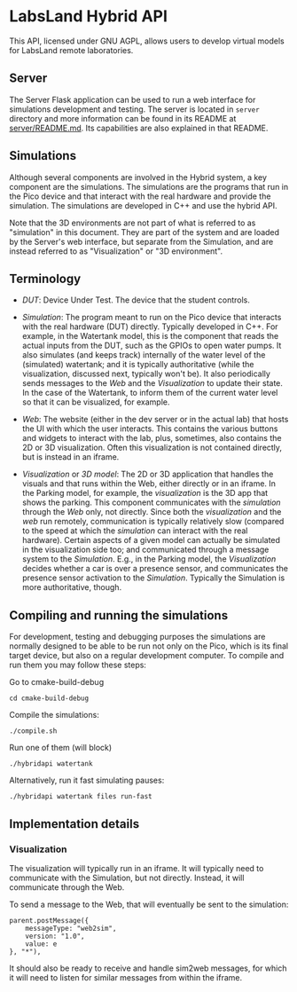 # LabsLand Hybrid API

This API, licensed under GNU AGPL, allows users to develop virtual models for LabsLand remote laboratories.

## Server

The Server Flask application can be used to run a web interface for simulations development and testing.
The server is located in `server` directory and more information can be found in its README at [server/README.md](server/README.md).
Its capabilities are also explained in that README.

## Simulations

Although several components are involved in the Hybrid system, a key component are the simulations.
The simulations are the programs that run in the Pico device and that interact with the real hardware and provide
the simulation. The simulations are developed in C++ and use the hybrid API.

Note that the 3D environments are not part of what is referred to as "simulation" in this document. They are part of the
system and are loaded by the Server's web interface, but separate from the Simulation, and are instead referred to as
"Visualization" or "3D environment".

## Terminology

- *DUT*: Device Under Test. The device that the student controls. 

- *Simulation*: The program meant to run on the Pico device that interacts with the real hardware (DUT) directly. Typically developed in C++. For example,
in the Watertank model, this is the component that reads the actual inputs from the DUT, such as the GPIOs to open water pumps. It also simulates (and keeps track)
internally of the water level of the (simulated) watertank; and it is typically authoritative (while the visualization, discussed next, typically won't be).
It also periodically sends messages to the *Web* and the *Visualization* to update their state. In the case of the Watertank, to inform them of the current
water level so that it can be visualized, for example.

- *Web*: The website (either in the dev server or in the actual lab) that hosts the UI with which the user interacts. This contains the various
buttons and widgets to interact with the lab, plus, sometimes, also contains the 2D or 3D visualization. Often this visualization is not contained
directly, but is instead in an iframe.

- *Visualization* or *3D model*: The 2D or 3D application that handles the visuals and that runs within the Web, either directly or in an iframe.
In the Parking model, for example, the *visualization* is the 3D app that shows the parking. This component communicates with the *simulation* 
through the *Web* only, not directly. Since both the *visualization* and the *web* run remotely, communication is typically relatively slow
(compared to the speed at which the *simulation* can interact with the real hardware). Certain aspects of a given model can actually be simulated in the visualization side
too; and communicated through a message system to the *Simulation*. E.g., in the Parking model, the *Visualization* decides whether a car is over a presence sensor,
and communicates the presence sensor activation to the *Simulation*. Typically the Simulation is more authoritative, though.

## Compiling and running the simulations

For development, testing and debugging purposes the simulations are normally designed to be able to be run not only
on the Pico, which is its final target device, but also on a regular development computer. To compile and run them
you may follow these steps:

Go to cmake-build-debug
```
cd cmake-build-debug
```

Compile the simulations:
```
./compile.sh
```

Run one of them (will block)
```
./hybridapi watertank
```

Alternatively, run it fast simulating pauses:
```
./hybridapi watertank files run-fast
```

## Implementation details

### Visualization

The visualization will typically run in an iframe. It will typically need to communicate with the Simulation, but not directly. Instead, it will communicate through the Web.

To send a message to the Web, that will eventually be sent to the simulation:

```
parent.postMessage({
    messageType: "web2sim",
    version: "1.0",
    value: e
}, "*"),
```

It should also be ready to receive and handle sim2web messages, for which it will need to listen for similar messages from within the iframe.



